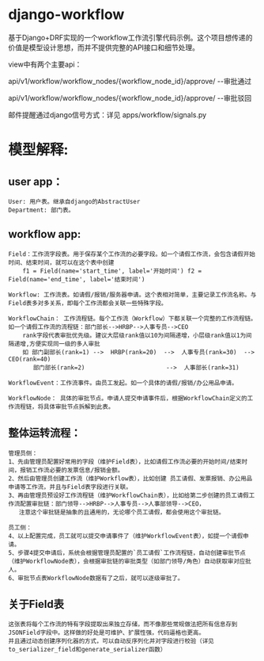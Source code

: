 # django-workflow

基于Django+DRF实现的一个workflow工作流引擎代码示例。这个项目想传递的价值是模型设计思想，而并不提供完整的API接口和细节处理。


view中有两个主要api：

api/v1/workflow/workflow_nodes/{workflow_node_id}/approve/     --审批通过


api/v1/workflow/workflow_nodes/{workflow_node_id}/approve/     --审批驳回


邮件提醒通过django信号方式：详见 apps/workflow/signals.py




# 模型解释: 

## user app：
    User: 用户表。继承自django的AbstractUser
    Department: 部门表。


## workflow app:
    Field：工作流字段表。用于保存某个工作流的必要字段。如一个请假工作流，会包含请假开始时间、结束时间，就可以在这个表中创建
        f1 = Field(name='start_time', label='开始时间') f2 = Field(name='end_time', label='结束时间')

    Workflow: 工作流表。如请假/报销/服务器申请。这个表相对简单，主要记录工作流名称。与Field表多对多关系，即每个工作流都会关联一些特殊字段。

    WorkflowChain： 工作流程链。每个工作流（Workflow）下都关联一个完整的工作流程链。如一个请假工作流的流程链：部门部长-->HRBP-->人事专员-->CEO
        rank字段代表审批优先级。建议大层级rank值以10为间隔递增，小层级rank值以1为间隔递增,方便实现同一级的多人审批
        如 部门副部长(rank=1) -->  HRBP(rank=20)  -->  人事专员(rank=30)  -->  CEO(rank=40)
           部门部长(rank=2)                       -->  人事部长(rank=31)
    
    WorkflowEvent：工作流事件。由员工发起。如一个具体的请假/报销/办公用品申请。
    
    WorkflowNode： 具体的审批节点。申请人提交申请事件后，根据WorkflowChain定义的工作流程链，将具体审批节点拆解到此表。


## 整体运转流程：

    管理员侧：
    1、先由管理员配置好常用的字段（维护Field表），比如请假工作流必要的开始时间/结束时间，报销工作流必要的发票信息/报销金额。
    2、然后由管理员创建工作流（维护Workflow表），比如创建 员工请假、发票报销、办公用品申请等工作流，并且与Field表字段进行关联。
    3、再由管理员预设好工作流程链（维护WorkflowChain表），比如给第二步创建的员工请假工作流配置审批链：部门领导-->HRBP-->人事专员-->人事部领导-->CEO，
       注意这个审批链是抽象的且通用的，无论哪个员工请假，都会使用这个审批链。

    员工侧：
    4、以上配置完成，员工就可以提交申请事件了（维护WorkflowEvent表），如提一个请假申请。
    5、步骤4提交申请后，系统会根据管理员配置的`员工请假`工作流程链，自动创建审批节点（维护WorkflowNode表），会根据审批链的审批类型（如部门领导/角色）自动获取审对应批人。
    6、审批节点表WorkflowNode数据有了之后，就可以逐级审批了。


## 关于Field表
    这张表将每个工作流的特有字段提取出来独立存储，而不像那些常规做法把所有信息存到JSONField字段中。这样做的好处是可维护、扩展性强，代码逼格也更高。
    并且通过动态创建序列化器的方式，可以自动反序列化并对字段进行校验（详见to_serializer_field和generate_serializer函数）

